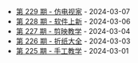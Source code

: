 * [第 229 期 - 仿电视家](https://day.tsq360.cf/posts/229-仿电视家) - 2024-03-07
* [第 228 期 - 软件上新](https://day.tsq360.cf/posts/228-软件上新) - 2024-03-06
* [第 227 期 - 剪映教学](https://day.tsq360.cf/posts/227-剪映教学) - 2024-03-04
* [第 226 期 - 折纸大全](https://day.tsq360.cf/posts/226-折纸大全) - 2024-03-03
* [第 225 期 - 手工教学](https://day.tsq360.cf/posts/225-手工教学) - 2024-03-01
